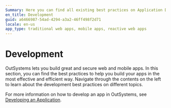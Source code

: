 ```yaml
---
Summary: Here you can find all existing best practices on Application Development.
en_title: Development
guid: a6466987-54ad-4294-a3a2-46ff498f2d71
locale: en-us
app_type: traditional web apps, mobile apps, reactive web apps
---
```

# Development

OutSystems lets you build great and secure web and mobile apps. In this section, you can find the best practices to help you build your apps in the most effective and efficient way. Navigate through the contents on the left to learn about the development best practices on different topics.

For more information on how to develop an app in OutSystems, see [Developing an Application](https://success.outsystems.com/Documentation/11/Developing_an_Application).
